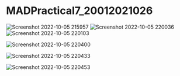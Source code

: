 # MADPractical7_20012021026

![Screenshot 2022-10-05 215957](https://user-images.githubusercontent.com/79136705/194116993-9437a915-1555-4069-8dff-a03670751fe0.png)  ![Screenshot 2022-10-05 220036](https://user-images.githubusercontent.com/79136705/194117001-ad74520f-7a1f-4408-adba-1b740bf8a339.png)  ![Screenshot 2022-10-05 220103](https://user-images.githubusercontent.com/79136705/194117004-814863d8-7421-42df-bbfe-ff877f8e7621.png)

![Screenshot 2022-10-05 220400](https://user-images.githubusercontent.com/79136705/194117007-a8cd5820-26a7-4041-9d0f-b28606eb5381.png)

![Screenshot 2022-10-05 220433](https://user-images.githubusercontent.com/79136705/194117011-d8ea9468-2d36-4d6a-bb04-f4cc64d9cfc1.png)

![Screenshot 2022-10-05 220453](https://user-images.githubusercontent.com/79136705/194117015-c3e6b3e8-59ec-4c88-b276-52e7cf838d89.png)
